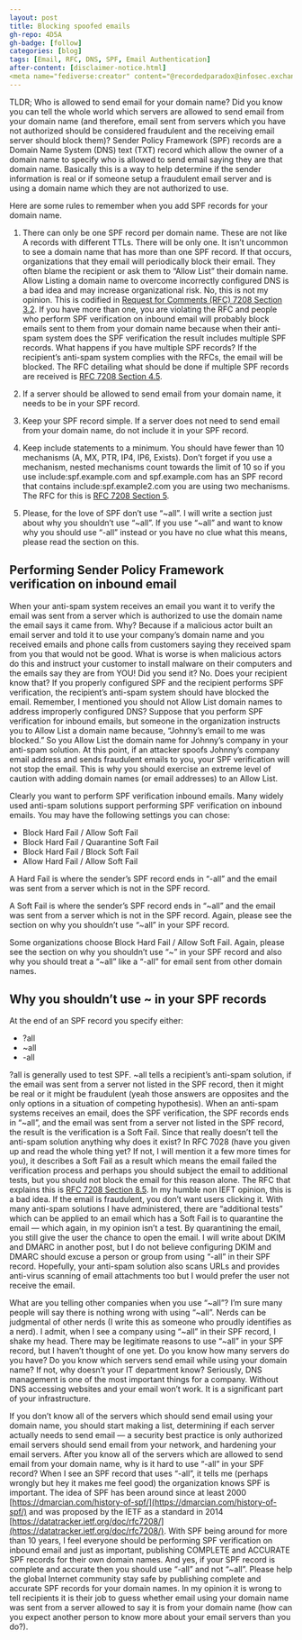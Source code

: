 ```yaml
---
layout: post
title: Blocking spoofed emails
gh-repo: 4D5A
gh-badge: [follow]
categories: [blog]
tags: [Email, RFC, DNS, SPF, Email Authentication]
after-content: [disclaimer-notice.html]
<meta name="fediverse:creator" content="@recordedparadox@infosec.exchange">
---
```


TLDR; Who is allowed to send email for your domain name? Did you know you can tell the whole world which servers are allowed to send email from your domain name (and therefore, email sent from servers which you have not authorized should be considered fraudulent and the receiving email server should block them)? Sender Policy Framework (SPF) records are a Domain Name System (DNS) text (TXT) record which allow the owner of a domain name to specify who is allowed to send email saying they are that domain name. Basically this is a way to help determine if the sender information is real or if someone setup a fraudulent email server and is using a domain name which they are not authorized to use.

Here are some rules to remember when you add SPF records for your domain name.

1. There can only be one SPF record per domain name. These are not like A records with different TTLs. There will be only one. It isn’t uncommon to see a domain name that has more than one SPF record. If that occurs, organizations that they email will periodically block their email. They often blame the recipient or ask them to “Allow List” their domain name. Allow Listing a domain name to overcome incorrectly configured DNS is a bad idea and may increase organizational risk. No, this is not my opinion. This is codified in [Request for Comments (RFC) 7208 Section 3.2](https://tools.ietf.org/html/rfc7208#section-3.2). If you have more than one, you are violating the RFC and people who perform SPF verification on inbound email will probably block emails sent to them from your domain name because when their anti-spam system does the SPF verification the result includes multiple SPF records. What happens if you have multiple SPF records? If the recipient’s anti-spam system complies with the RFCs, the email will be blocked. The RFC detailing what should be done if multiple SPF records are received is [RFC 7208 Section 4.5](https://tools.ietf.org/html/rfc7208#section-4.5).

2. If a server should be allowed to send email from your domain name, it needs to be in your SPF record.


3. Keep your SPF record simple. If a server does not need to send email from your domain name, do not include it in your SPF record.

4. Keep include statements to a minimum. You should have fewer than 10 mechanisms (A, MX, PTR, IP4, IP6, Exists). Don’t forget if you use a mechanism, nested mechanisms count towards the limit of 10 so if you use include:spf.example.com and spf.example.com has an SPF record that contains include:spf.example2.com you are using two mechanisms. The RFC for this is [RFC 7208 Section 5](https://tools.ietf.org/html/rfc7208#section-5).

5. Please, for the love of SPF don’t use “~all”. I will write a section just about why you shouldn’t use “~all”. If you use “~all” and want to know why you should use “-all” instead or you have no clue what this means, please read the section on this.

## Performing Sender Policy Framework verification on inbound email

When your anti-spam system receives an email you want it to verify the email was sent from a server which is authorized to use the domain name the email says it came from. Why? Because if a malicious actor built an email server and told it to use your company’s domain name and you received emails and phone calls from customers saying they received spam from you that would not be good. What is worse is when malicious actors do this and instruct your customer to install malware on their computers and the emails say they are from YOU! Did you send it? No. Does your recipient know that? If you properly configured SPF and the recipient performs SPF verification, the recipient’s anti-spam system should have blocked the email. Remember, I mentioned you should not Allow List domain names to address improperly configured DNS? Suppose that you perform SPF verification for inbound emails, but someone in the organization instructs you to Allow List a domain name because, “Johnny’s email to me was blocked.” So you Allow List the domain name for Johnny’s company in your anti-spam solution. At this point, if an attacker spoofs Johnny’s company email address and sends fraudulent emails to you, your SPF verification will not stop the email. This is why you should exercise an extreme level of caution with adding domain names (or email addresses) to an Allow List.

Clearly you want to perform SPF verification inbound emails. Many widely used anti-spam solutions support performing SPF verification on inbound emails. You may have the following settings you can chose:

- Block Hard Fail / Allow Soft Fail
- Block Hard Fail / Quarantine Soft Fail
- Block Hard Fail / Block Soft Fail
- Allow Hard Fail / Allow Soft Fail

A Hard Fail is where the sender’s SPF record ends in “-all” and the email was sent from a server which is not in the SPF record.

A Soft Fail is where the sender’s SPF record ends in “~all” and the email was sent from a server which is not in the SPF record. Again, please see the section on why you shouldn’t use “~all” in your SPF record.

Some organizations choose Block Hard Fail / Allow Soft Fail. Again, please see the section on why you shouldn’t use “~” in your SPF record and also why you should treat a “~all” like a “-all” for email sent from other domain names.

## Why you shouldn’t use ~ in your SPF records

At the end of an SPF record you specify either:

- ?all
- ~all
- -all

?all is generally used to test SPF. ~all tells a recipient’s anti-spam solution, if the email was sent from a server not listed in the SPF record, then it might be real or it might be fraudulent (yeah those answers are opposites and the only options in a situation of competing hypothesis). When an anti-spam systems receives an email, does the SPF verification, the SPF records ends in “~all”, and the email was sent from a server not listed in the SPF record, the result is the verification is a Soft Fail. Since that really doesn’t tell the anti-spam solution anything why does it exist? In RFC 7028 (have you given up and read the whole thing yet? If not, I will mention it a few more times for you), it describes a Soft Fail as a result which means the email failed the verification process and perhaps you should subject the email to additional tests, but you should not block the email for this reason alone. The RFC that explains this is [RFC 7208 Section 8.5](https://tools.ietf.org/html/rfc7208#section-8.5). In my humble non IEFT opinion, this is a bad idea. If the email is fraudulent, you don’t want users clicking it. With many anti-spam solutions I have administered, there are “additional tests” which can be applied to an email which has a Soft Fail is to quarantine the email — which again, in my opinion isn’t a test. By quarantining the email, you still give the user the chance to open the email. I will write about DKIM and DMARC in another post, but I do not believe configuring DKIM and DMARC should excuse a person or group from using “-all” in their SPF record. Hopefully, your anti-spam solution also scans URLs and provides anti-virus scanning of email attachments too but I would prefer the user not receive the email.

What are you telling other companies when you use “~all”? I’m sure many people will say there is nothing wrong with using “~all”. Nerds can be judgmental of other nerds (I write this as someone who proudly identifies as a nerd). I admit, when I see a company using “~all” in their SPF record, I shake my head. There may be legitimate reasons to use “~all” in your SPF record, but I haven’t thought of one yet. Do you know how many servers do you have? Do you know which servers send email while using your domain name? If not, why doesn’t your IT department know? Seriously, DNS management is one of the most important things for a company. Without DNS accessing websites and your email won’t work. It is a significant part of your infrastructure.

If you don’t know all of the servers which should send email using your domain name, you should start making a list, determining if each server actually needs to send email — a security best practice is only authorized email servers should send email from your network, and hardening your email servers. After you know all of the servers which are allowed to send email from your domain name, why is it hard to use “-all” in your SPF record? When I see an SPF record that uses “-all”, it tells me (perhaps wrongly but hey it makes me feel good) the organization knows SPF is important. The idea of SPF has been around since at least 2000 [https://dmarcian.com/history-of-spf/](https://dmarcian.com/history-of-spf/) and was proposed by the IETF as a standard in 2014 [https://datatracker.ietf.org/doc/rfc7208/](https://datatracker.ietf.org/doc/rfc7208/). With SPF being around for more than 10 years, I feel everyone should be performing SPF verification on inbound email and just as important, publishing COMPLETE and ACCURATE SPF records for their own domain names. And yes, if your SPF record is complete and accurate then you should use “-all” and not “~all”. Please help the global Internet community stay safe by publishing complete and accurate SPF records for your domain names. In my opinion it is wrong to tell recipients it is their job to guess whether email using your domain name was sent from a server allowed to say it is from your domain name (how can you expect another person to know more about your email servers than you do?).